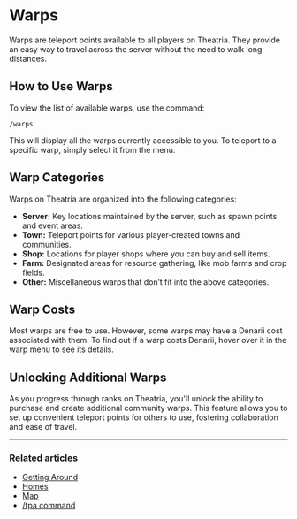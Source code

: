 # Warps

Warps are teleport points available to all players on Theatria. They provide an easy way to travel across the server without the need to walk long distances.

## How to Use Warps

To view the list of available warps, use the command:

```
/warps
```

This will display all the warps currently accessible to you. To teleport to a specific warp, simply select it from the menu.

## Warp Categories

Warps on Theatria are organized into the following categories:

- **Server:** Key locations maintained by the server, such as spawn points and event areas.
- **Town:** Teleport points for various player-created towns and communities.
- **Shop:** Locations for player shops where you can buy and sell items.
- **Farm:** Designated areas for resource gathering, like mob farms and crop fields.
- **Other:** Miscellaneous warps that don’t fit into the above categories.

## Warp Costs

Most warps are free to use. However, some warps may have a Denarii cost associated with them. To find out if a warp costs Denarii, hover over it in the warp menu to see its details.

## Unlocking Additional Warps

As you progress through ranks on Theatria, you'll unlock the ability to purchase and create additional community warps. This feature allows you to set up convenient teleport points for others to use, fostering collaboration and ease of travel.

---

### Related articles

- [Getting Around](./README.md)
- [Homes](./homes.md)
- [Map](./map.md)
- [/tpa command](./tpa.md)